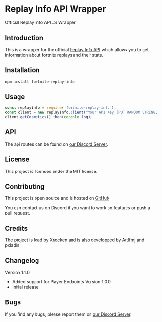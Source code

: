 # Replay Info API Wrapper
Official Replay Info API JS Wrapper

## Introduction
This is a wrapper for the official [Replay Info API](https://fortnite-replay.info/) which allows you to get information about fortnite replays and their stats.

## Installation
```bash
npm install fortnite-replay-info
```

## Usage
```javascript
const replayInfo = require('fortnite-replay-info');
const client = new replayInfo.Client("Your API Key (PUT RANDOM STRING, not used yet)");
client.getCosmetics().then(console.log);
```

## API
The api routes can be found on [our Discord Server](https://discord.gg/MnvPjqYB5Z).

## License
This project is licensed under the MIT license.

## Contributing
This project is open source and is hosted on [GitHub](https://github.com/Fortnite-Replay-Info/jswrapper) 

You can contact us on Discord if you want to work on features or push a pull request.

## Credits
The project is lead by Xnocken and is also developped by Artlfmj and pxladin

## Changelog
Version 1.1.0
- Added support for Player Endpoints
Version 1.0.0
- Initial release

## Bugs
If you find any bugs, please report them on [our Discord Server](https://discord.gg/MnvPjqYB5Z).